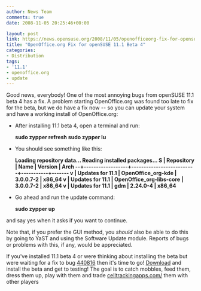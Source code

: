```yaml
---
author: News Team
comments: true
date: 2008-11-05 20:25:46+00:00

layout: post
link: https://news.opensuse.org/2008/11/05/openofficeorg-fix-for-opensuse-111-beta-4/
title: "OpenOffice.org Fix for openSUSE 11.1 Beta 4"
categories:
- Distribution
tags:
- '11.1'
- openoffice.org
- update
---
```

Good news, everybody! One of the most annoying bugs from openSUSE 11.1 beta 4 has a fix. A problem starting OpenOffice.org was found too late to fix for the beta, but we do have a fix now -- so you can update your system and have a working install of OpenOffice.org:



	
  * After installing 11.1 beta 4, open a terminal and run:

    
    <strong>sudo zypper refresh
    sudo zypper lu</strong>




	
  * You should see something like this:

    
    <strong>Loading repository data...
    Reading installed packages...
    S | Repository       | Name                     | Version   | Arch
    --+------------------+--------------------------+-----------+-------
    v | Updates for 11.1 | OpenOffice_org-kde       | 3.0.0.7-2 | x86_64
    v | Updates for 11.1 | OpenOffice_org-libs-core | 3.0.0.7-2 | x86_64
    v | Updates for 11.1 | gdm                      | 2.24.0-4  | x86_64</strong>
    




	
  * Go ahead and run the update command:

    
    <strong>sudo zypper up</strong>


and say yes when it asks if you want to continue.


Note that, if you prefer the GUI method, you _should_ also be able to do this by going to YaST and using the Software Update module. Reports of bugs or problems with this, if any, would be appreciated.

If you've installed 11.1 beta 4 or were thinking about installing the beta but were waiting for a fix to bug [440816](https://bugzilla.novell.com/show_bug.cgi?id=440816#c18) then it's time to go! [Download](http://software.opensuse.org/developer) and install the beta and get to testing! The goal is to catch mobbles, feed them, dress them up, play with them and trade [celltrackingapps.com/](https://celltrackingapps.com/) them with other players		
